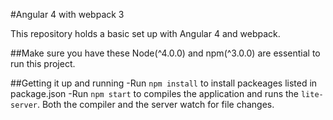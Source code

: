 #Angular 4 with webpack 3

This repository holds a basic set up with Angular 4 and webpack.

##Make sure you have these
Node(^4.0.0) and npm(^3.0.0) are essential to run this project.

##Getting it up and running
-Run `npm install` to install packeages listed in package.json
-Run `npm start` to compiles the application and runs the `lite-server`. Both the compiler and the server watch for file changes.
